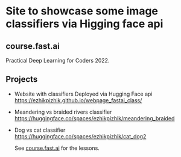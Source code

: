 
# Site to showcase some image classifiers via Higging face api 

## course.fast.ai

Practical Deep Learning for Coders 2022. 

## Projects

- Website with classifiers Deployed via Hugging Face api
  https://ezhikpizhik.github.io/webpage_fastai_class/  

- Meandering vs braided rivers classifier
  https://huggingface.co/spaces/ezhikpizhik/meandering_braided

- Dog vs cat classifier
  https://huggingface.co/spaces/ezhikpizhik/cat_dog2
  
  
  
  
  
  
  
  
  
  See [course.fast.ai](https://course.fast.ai) for the lessons.
